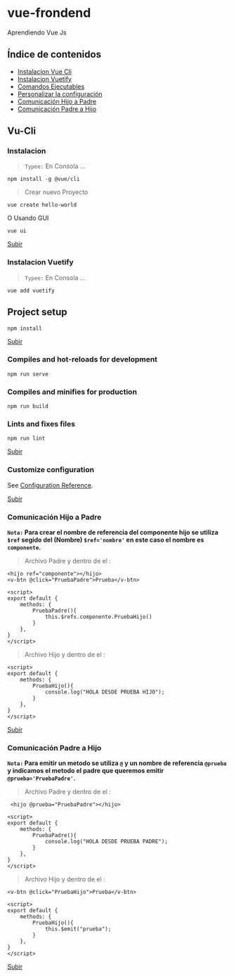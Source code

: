 # vue-frondend
Aprendiendo Vue Js
<a name="top"></a>

## Índice de contenidos

- [Instalacion Vue Cli](#item1)
- [Instalacion Vuetify](#item2)
- [Comandos Ejecutables](#item3) 
- [Personalizar la configuración](#item4)
- [Comunicación Hijo a Padre](#item5)
- [Comunicación Padre a Hijo](#item6)

## Vu-Cli
<a name="item1"></a>
### Instalacion
>`Typee:` En Consola ...
```console
npm install -g @vue/cli
```
>Crear nuevo Proyecto
```console
vue create hello-world
```
O Usando GUI
```console
vue ui
```
[Subir](#top)
<a name="item2"></a>
### Instalacion Vuetify
>`Typee:` En Consola ...
```console
vue add vuetify
```
## Project setup
```
npm install
```
[Subir](#top)
<a name="item3"></a>

### Compiles and hot-reloads for development
```
npm run serve
```

### Compiles and minifies for production
```
npm run build
```

### Lints and fixes files
```
npm run lint
```
[Subir](#top)
<a name="item4"></a>

### Customize configuration
See [Configuration Reference](https://cli.vuejs.org/config/).

[Subir](#top)
<a name="item5"></a>
### Comunicación Hijo a Padre

**`Nota:` 
Para crear el nombre de referencia del componente hijo se utiliza `$ref` segido del (Nombre) `$ref='nombre'` en este caso el nombre es `componente`.**

> Archivo Padre y dentro de el :

```vue
<hijo ref="componente"></hijo>
<v-btn @click="PruebaPadre">Prueba</v-btn>

<script>
export default {
    methods: {
        PruebaPadre(){
            this.$refs.componente.PruebaHijo()
        }
    },
}
</script>
```
> Archivo Hijo y dentro de el :

```vue
<script>
export default {  
    methods: {   
        PruebaHijo(){
            console.log("HOLA DESDE PRUEBA HIJO");
        }
    },
}
</script>
```
[Subir](#top)

<a name="item6"></a>
### Comunicación Padre a Hijo

**`Nota:` 
Para emitir un metodo se utiliza  `@` y un nombre de referencia `@prueba` y indicamos el metodo el padre que queremos emitir `@prueba='PruebaPadre'`.**

> Archivo Padre y dentro de el :

```vue
 <hijo @prueba="PruebaPadre"></hijo>
 
<script>
export default {
    methods: {
        PruebaPadre(){
            console.log("HOLA DESDE PRUEBA PADRE");
        }
    },
}
</script>
```
> Archivo Hijo y dentro de el :

```vue
<v-btn @click="PruebaHijo">Prueba</v-btn>

<script>
export default {  
    methods: {   
        PruebaHijo(){
            this.$emit("prueba");
        }
    },
}
</script>
```
[Subir](#top)
